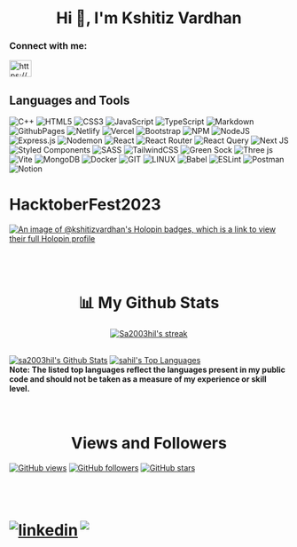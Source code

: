 <h1 align="center">Hi 👋, I'm Kshitiz Vardhan</h1>
<!-- <h3 align="center">A passionate Full Stack developer from India</h3> -->



<h3 align="left">Connect with me:</h3>
<p align="left">
<a href="https://linkedin.com/in/kshitiz-vardhan" target="blank"><img align="center" src="https://raw.githubusercontent.com/rahuldkjain/github-profile-readme-generator/master/src/images/icons/Social/linked-in-alt.svg" alt="https://www.linkedin.com/in/kshitiz-vardhan" height="30" width="40" /></a>
</p>

## Languages and Tools

![C++](https://img.shields.io/badge/c++-%2300599C.svg?style=for-the-badge&logo=c%2B%2B&logoColor=white) ![HTML5](https://img.shields.io/badge/html5-%23E34F26.svg?style=for-the-badge&logo=html5&logoColor=white) ![CSS3](https://img.shields.io/badge/css3-%231572B6.svg?style=for-the-badge&logo=css3&logoColor=white) ![JavaScript](https://img.shields.io/badge/javascript-%23323330.svg?style=for-the-badge&logo=javascript&logoColor=%23F7DF1E) ![TypeScript](https://img.shields.io/badge/typescript-%23007ACC.svg?style=for-the-badge&logo=typescript&logoColor=white)  ![Markdown](https://img.shields.io/badge/markdown-%23000000.svg?style=for-the-badge&logo=markdown&logoColor=white)![GithubPages](https://img.shields.io/badge/github%20pages-121013?style=for-the-badge&logo=github&logoColor=white) ![Netlify](https://img.shields.io/badge/netlify-%23000000.svg?style=for-the-badge&logo=netlify&logoColor=#00C7B7) ![Vercel](https://img.shields.io/badge/vercel-%23000000.svg?style=for-the-badge&logo=vercel&logoColor=white) ![Bootstrap](https://img.shields.io/badge/bootstrap-%238511FA.svg?style=for-the-badge&logo=bootstrap&logoColor=white) ![NPM](https://img.shields.io/badge/NPM-%23CB3837.svg?style=for-the-badge&logo=npm&logoColor=white)  ![NodeJS](https://img.shields.io/badge/node.js-6DA55F?style=for-the-badge&logo=node.js&logoColor=white) ![Express.js](https://img.shields.io/badge/express.js-%23404d59.svg?style=for-the-badge&logo=express&logoColor=%2361DAFB) ![Nodemon](https://img.shields.io/badge/NODEMON-%23323330.svg?style=for-the-badge&logo=nodemon&logoColor=%BBDEAD)  ![React](https://img.shields.io/badge/react-%2320232a.svg?style=for-the-badge&logo=react&logoColor=%2361DAFB)  ![React Router](https://img.shields.io/badge/React_Router-CA4245?style=for-the-badge&logo=react-router&logoColor=white) ![React Query](https://img.shields.io/badge/-React%20Query-FF4154?style=for-the-badge&logo=react%20query&logoColor=white) ![Next JS](https://img.shields.io/badge/Next-black?style=for-the-badge&logo=next.js&logoColor=white) ![Styled Components](https://img.shields.io/badge/styled--components-DB7093?style=for-the-badge&logo=styled-components&logoColor=white) ![SASS](https://img.shields.io/badge/SASS-hotpink.svg?style=for-the-badge&logo=SASS&logoColor=white) ![TailwindCSS](https://img.shields.io/badge/tailwindcss-%2338B2AC.svg?style=for-the-badge&logo=tailwind-css&logoColor=white) ![Green Sock](https://img.shields.io/badge/green%20sock-88CE02?style=for-the-badge&logo=greensock&logoColor=white) ![Three js](https://img.shields.io/badge/threejs-black?style=for-the-badge&logo=three.js&logoColor=white) ![Vite](https://img.shields.io/badge/vite-%23646CFF.svg?style=for-the-badge&logo=vite&logoColor=white) ![MongoDB](https://img.shields.io/badge/MongoDB-%234ea94b.svg?style=for-the-badge&logo=mongodb&logoColor=white) ![Docker](https://img.shields.io/badge/docker-%230db7ed.svg?style=for-the-badge&logo=docker&logoColor=white)  ![GIT](https://img.shields.io/badge/Git-fc6d26?style=for-the-badge&logo=git&logoColor=white) ![LINUX](https://img.shields.io/badge/Linux-FCC624?style=for-the-badge&logo=linux&logoColor=black) ![Babel](https://img.shields.io/badge/Babel-F9DC3e?style=for-the-badge&logo=babel&logoColor=black)  ![ESLint](https://img.shields.io/badge/ESLint-4B3263?style=for-the-badge&logo=eslint&logoColor=white)  ![Postman](https://img.shields.io/badge/Postman-FF6C37?style=for-the-badge&logo=postman&logoColor=white) ![Notion](https://img.shields.io/badge/Notion-%23000000.svg?style=for-the-badge&logo=notion&logoColor=white)


# HacktoberFest2023 
[![An image of @kshitizvardhan's Holopin badges, which is a link to view their full Holopin profile](https://holopin.me/kshitizvardhan)](https://holopin.io/@kshitizvardhan)

<br/>
<br/>
<h1 align="center"> 📊 My Github Stats </h1>

<p align="center">
    <a href="https://github.com/kshitizvardhan/github-readme-streak-stats">
        <img title="🔥 Get streak stats for your profile at git.io/streak-stats" alt="Sa2003hil's streak" src="https://github-readme-streak-stats.herokuapp.com/?user=kshitizvardhan&theme=black-ice&hide_border=true&stroke=0000&background=060A0CD0"/>
    </a>
</p>



  <br/>
    <a href="https://github.com/kshitizvardhan/github-readme-stats"><img alt="sa2003hil's Github Stats" src="https://github-readme-stats.vercel.app/api?username=kshitizvardhan&show_icons=true&count_private=true&theme=react&hide_border=true&bg_color=0D1117" /></a>
  <a href="https://github.com/kshitizvardhan/github-readme-stats"><img alt="sahil's Top Languages" src="https://github-readme-stats.vercel.app/api/top-langs?username=kshitizvardhan&langs_count=8&count_private=true&layout=compact&theme=react&hide_border=true&bg_color=0D1117" /></a>
  <br/>
  <b>Note: The listed top languages reflect the languages present in my public code and should not be taken as a measure of my experience or skill level.</b>
<br/>
<br/>
<br/>


<h1 align="center">Views and Followers</h1>

[![GitHub views](https://komarev.com/ghpvc/?username=kshitizvardhan&label=Profile%20views&color=0e75b6&style=for-the-badge)](https://github.com/kshitizvardhan?tab=followers)
[![GitHub followers](https://img.shields.io/github/followers/kshitizvardhan.svg?style=for-the-badge&color=orange&label=Follower)](https://github.com/kshitizvardhan?tab=followers)
[![GitHub stars](https://img.shields.io/github/stars/kshitizvardhan.svg?style=for-the-badge&color=green&affiliations=OWNER%2CCOLLABORATOR)](https://github.com/kshitizvardhan?tab=stars)

<br/>
<br/>

<h1 align="center> Connect with Me </h1>

<p align="left">

<div style="display:flex;gap:2px;">
<a href="https://linkedin.com/in/kshitiz-vardhan" target="_blank">
<img src="https://img.shields.io/badge/Linkedin:  Kshitiz-%2300acee.svg?color=405DE6&style=for-the-badge&logo=linkedin&logoColor=white" alt=linkedin style="margin-bottom: 5px;"/>
</a>

<br>

<a href="kvwork1105@gmail.com" target="_blank">
<img src="https://img.shields.io/badge/gmail:  kshitizvardhan-%23EA4335.svg?style=for-the-badge&logo=gmail&logoColor=white" t=mail style="margin-bottom: 5px;" />
</a>

</div>


<!---
kshitizvardhan/kshitizvardhan is a ✨ special ✨ repository because its `README.md` (this file) appears on your GitHub profile.
You can click the Preview link to take a look at your changes.
--->
